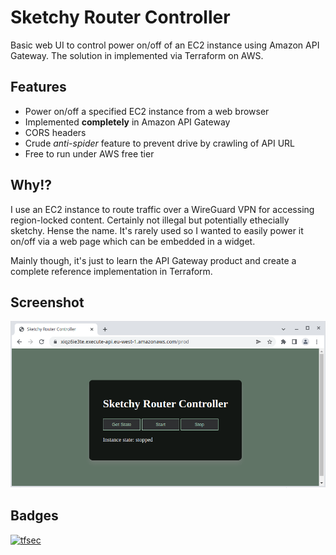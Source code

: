 # Sketchy Router Controller

Basic web UI to control power on/off of an EC2 instance using Amazon API Gateway.
The solution in implemented via Terraform on AWS.

## Features

- Power on/off a specified EC2 instance from a web browser
- Implemented **completely** in Amazon API Gateway
- CORS headers
- Crude *anti-spider* feature to prevent drive by crawling of API URL
- Free to run under AWS free tier

## Why!?

I use an EC2 instance to route traffic over a WireGuard VPN for accessing region-locked content. Certainly not illegal but potentially ethecially sketchy. Hense the name.
It's rarely used so I wanted to easily power it on/off via a web page which can be embedded in a widget.

Mainly though, it's just to learn the API Gateway product and create a complete reference implementation in Terraform.

## Screenshot

![alt text](screenshot.png "Screenshot")

## Badges

[![tfsec](https://github.com/davidcomerford/sketchy-router-controller/actions/workflows/tfsec.yml/badge.svg)](https://github.com/davidcomerford/sketchy-router-controller/actions/workflows/tfsec.yml)
